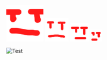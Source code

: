 ![test](https://github.com/Terafy/Terafy/blob/main/assets/Новый%20проект%20(11).png)
![test](https://github.com/Terafy/Terafy/blob/main/assets/Новый%20проект%20(12).png)
![test](https://github.com/Terafy/Terafy/blob/main/assets/Новый%20проект%20(14).png)
![test](https://github.com/Terafy/Terafy/blob/main/assets/Новый%20проект%20(13).png)

![Test](https://img.shields.io/badge/any_text-you_like-blue)
